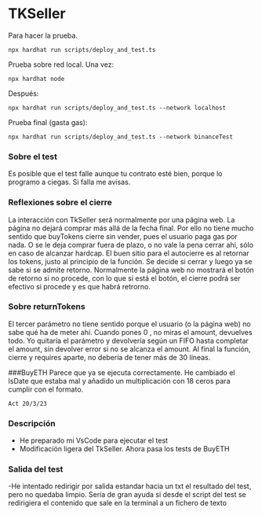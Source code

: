 # TKSeller

Para hacer la prueba.
```
npx hardhat run scripts/deploy_and_test.ts
```
Prueba sobre red local. Una vez:
```
npx hardhat node
```
Después:
```
npx hardhat run scripts/deploy_and_test.ts --network localhost
```
Prueba final (gasta gas):

```
npx hardhat run scripts/deploy_and_test.ts --network binanceTest
```

### Sobre el test
Es posible que el test falle aunque tu contrato esté bien, porque lo programo a ciegas. Si falla me avisas.



### Reflexiones sobre el cierre
La interacción con TkSeller será normalmente por una página web. La página no dejará comprar más allá de la fecha final. Por ello no tiene mucho sentido que buyTokens cierre sin vender, pues el usuario paga gas por nada. O se le deja comprar fuera de plazo, o no vale la pena cerrar ahí, sólo en caso de alcanzar hardcap.
El buen sitio para el autocierre es al retornar los tokens, justo al principio de la función. Se decide si cerrar y luego ya se sabe si se admite retorno. Normalmente la página web no mostrará el botón de retorno si no procede, con lo que si está el botón, el cierre podrá ser efectivo si procede y es que habrá retrorno.

### Sobre returnTokens
El tercer parámetro no tiene sentido porque el usuario (o la página web) no sabe qué ha de meter ahí.
Cuando pones 0 , no miras el amount, devuelves todo. 
Yo quitaría el parámetro y devolvería según un FIFO hasta completar el amount, sin devolver error si no se alcanza el amount. Al final la función, cierre y requires aparte, no debería de tener más de 30 líneas.

###BuyETH
Parece que ya se ejecuta correctamente. He cambiado el IsDate que estaba mal y añadido un multiplicación con 18 ceros para cumplir con el formato.
```
Act 20/3/23
```
### Descripción
- He preparado mi VsCode para ejecutar el test
- Modificación ligera del TkSeller. Ahora pasa los tests de BuyETH
### Salida del test
-He intentado redirigir por salida estandar hacia un txt el resultado del test, pero no quedaba limpio. Sería de gran ayuda si desde el script del test se redirigiera el contenido que sale en la terminal a un fichero de texto
